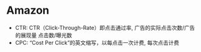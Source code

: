 # Amazon

- CTR: CTR（Click-Through-Rate）即点击通过率, 广告的实际点击次数/广告的展现量  点击数/曝光数
- CPC: “Cost Per Click”的英文缩写，以每点击一次计费, 每次点击计费

